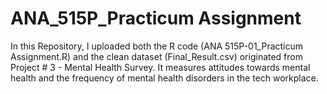 # ANA_515P_Practicum Assignment

In this Repository, I uploaded both the R code (ANA 515P-01_Practicum Assignment.R) and the clean dataset (Final_Result.csv) originated from Project # 3 - Mental Health Survey. It measures attitudes towards mental health and the frequency of mental health disorders in the tech workplace.
